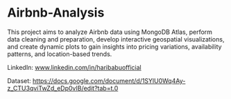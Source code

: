 # Airbnb-Analysis

This project aims to analyze Airbnb data using MongoDB Atlas, perform data cleaning and preparation, develop interactive geospatial visualizations, and create dynamic plots to gain insights into pricing variations, availability patterns, and location-based trends.

LinkedIn: www.linkedin.com/in/haribabuofficial

Dataset: https://docs.google.com/document/d/1SYlU0Wq4Ay-z_CTU3qviTwZd_eDp0vIB/edit?tab=t.0
